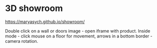 # 3D showroom
https://maryasych.github.io/showroom/

Double click on a wall or doors image - open iframe with product.
Inside mode - click mouse on a floor for movement, arrows in a bottom border - camera rotation.

